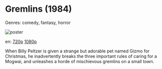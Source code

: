 # Gremlins (1984)

Genres: comedy, fantasy, horror

![poster](http://image.tmdb.org/t/p/w500/gXDHxQ92qyF6LUYwn6xuK2L8TYW.jpg)

en:
  [720p](magnet:?xt=urn:btih:1C7988694060830432AD399278386935BBF7818B&tr=udp://glotorrents.pw:6969/announce&tr=udp://tracker.opentrackr.org:1337/announce&tr=udp://torrent.gresille.org:80/announce&tr=udp://tracker.openbittorrent.com:80&tr=udp://tracker.coppersurfer.tk:6969&tr=udp://tracker.leechers-paradise.org:6969&tr=udp://p4p.arenabg.ch:1337&tr=udp://tracker.internetwarriors.net:1337)
  [1080p](magnet:?xt=urn:btih:611C1AB15C65487DD54E85640AF4E05050C959AA&tr=udp://glotorrents.pw:6969/announce&tr=udp://tracker.opentrackr.org:1337/announce&tr=udp://torrent.gresille.org:80/announce&tr=udp://tracker.openbittorrent.com:80&tr=udp://tracker.coppersurfer.tk:6969&tr=udp://tracker.leechers-paradise.org:6969&tr=udp://p4p.arenabg.ch:1337&tr=udp://tracker.internetwarriors.net:1337)
  


When Billy Peltzer is given a strange but adorable pet named Gizmo for Christmas, he inadvertently breaks the three important rules of caring for a Mogwai, and unleashes a horde of mischievous gremlins on a small town.